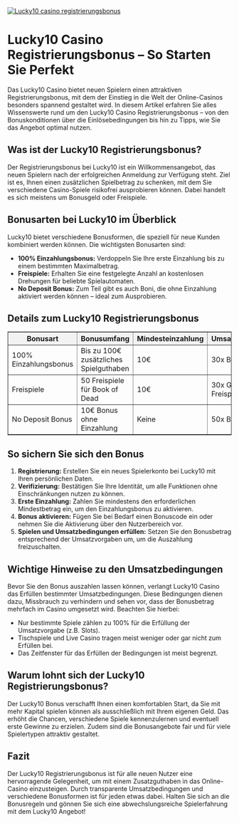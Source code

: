 [![Lucky10 casino registrierungsbonus](https://123-caf.pages.dev/gitsignup.png)](https://vrmoo.ru/Bt82HjjY)

<h1>Lucky10 Casino Registrierungsbonus – So Starten Sie Perfekt</h1> <p>Das Lucky10 Casino bietet neuen Spielern einen attraktiven Registrierungsbonus, mit dem der Einstieg in die Welt der Online-Casinos besonders spannend gestaltet wird. In diesem Artikel erfahren Sie alles Wissenswerte rund um den Lucky10 Casino Registrierungsbonus – von den Bonuskonditionen über die Einlösebedingungen bis hin zu Tipps, wie Sie das Angebot optimal nutzen.</p>  <h2>Was ist der Lucky10 Registrierungsbonus?</h2> <p>Der Registrierungsbonus bei Lucky10 ist ein Willkommensangebot, das neuen Spielern nach der erfolgreichen Anmeldung zur Verfügung steht. Ziel ist es, Ihnen einen zusätzlichen Spielbetrag zu schenken, mit dem Sie verschiedene Casino-Spiele risikofrei ausprobieren können. Dabei handelt es sich meistens um Bonusgeld oder Freispiele.</p>  <h2>Bonusarten bei Lucky10 im Überblick</h2> <p>Lucky10 bietet verschiedene Bonusformen, die speziell für neue Kunden kombiniert werden können. Die wichtigsten Bonusarten sind:</p> <ul>   <li><strong>100% Einzahlungsbonus:</strong> Verdoppeln Sie Ihre erste Einzahlung bis zu einem bestimmten Maximalbetrag.</li>   <li><strong>Freispiele:</strong> Erhalten Sie eine festgelegte Anzahl an kostenlosen Drehungen für beliebte Spielautomaten.</li>   <li><strong>No Deposit Bonus:</strong> Zum Teil gibt es auch Boni, die ohne Einzahlung aktiviert werden können – ideal zum Ausprobieren.</li> </ul>  <h2>Details zum Lucky10 Registrierungsbonus</h2> <table border="1" cellpadding="8" cellspacing="0" style="border-collapse: collapse; width: 100%; max-width: 600px;">   <thead>     <tr style="background-color: #f2f2f2;">       <th>Bonusart</th>       <th>Bonusumfang</th>       <th>Mindesteinzahlung</th>       <th>Umsatzbedingungen</th>       <th>Gültigkeit</th>     </tr>   </thead>   <tbody>     <tr>       <td>100% Einzahlungsbonus</td>       <td>Bis zu 100€ zusätzliches Spielguthaben</td>       <td>10€</td>       <td>30x Bonusbetrag</td>       <td>30 Tage</td>     </tr>     <tr>       <td>Freispiele</td>       <td>50 Freispiele für Book of Dead</td>       <td>10€</td>       <td>30x Gewinne aus Freispielen</td>       <td>7 Tage</td>     </tr>     <tr>       <td>No Deposit Bonus</td>       <td>10€ Bonus ohne Einzahlung</td>       <td>Keine</td>       <td>50x Bonusbetrag</td>       <td>14 Tage</td>     </tr>   </tbody> </table>  <h2>So sichern Sie sich den Bonus</h2> <ol>   <li><strong>Registrierung:</strong> Erstellen Sie ein neues Spielerkonto bei Lucky10 mit Ihren persönlichen Daten.</li>   <li><strong>Verifizierung:</strong> Bestätigen Sie Ihre Identität, um alle Funktionen ohne Einschränkungen nutzen zu können.</li>   <li><strong>Erste Einzahlung:</strong> Zahlen Sie mindestens den erforderlichen Mindestbetrag ein, um den Einzahlungsbonus zu aktivieren.</li>   <li><strong>Bonus aktivieren:</strong> Fügen Sie bei Bedarf einen Bonuscode ein oder nehmen Sie die Aktivierung über den Nutzerbereich vor.</li>   <li><strong>Spielen und Umsatzbedingungen erfüllen:</strong> Setzen Sie den Bonusbetrag entsprechend der Umsatzvorgaben um, um die Auszahlung freizuschalten.</li> </ol>  <h2>Wichtige Hinweise zu den Umsatzbedingungen</h2> <p>Bevor Sie den Bonus auszahlen lassen können, verlangt Lucky10 Casino das Erfüllen bestimmter Umsatzbedingungen. Diese Bedingungen dienen dazu, Missbrauch zu verhindern und sehen vor, dass der Bonusbetrag mehrfach im Casino umgesetzt wird. Beachten Sie hierbei:</p> <ul>   <li>Nur bestimmte Spiele zählen zu 100% für die Erfüllung der Umsatzvorgabe (z.B. Slots).</li>   <li>Tischspiele und Live Casino tragen meist weniger oder gar nicht zum Erfüllen bei.</li>   <li>Das Zeitfenster für das Erfüllen der Bedingungen ist meist begrenzt.</li> </ul>  <h2>Warum lohnt sich der Lucky10 Registrierungsbonus?</h2> <p>Der Lucky10 Bonus verschafft Ihnen einen komfortablen Start, da Sie mit mehr Kapital spielen können als ausschließlich mit Ihrem eigenen Geld. Das erhöht die Chancen, verschiedene Spiele kennenzulernen und eventuell erste Gewinne zu erzielen. Zudem sind die Bonusangebote fair und für viele Spielertypen attraktiv gestaltet.</p>  <h2>Fazit</h2> <p>Der Lucky10 Registrierungsbonus ist für alle neuen Nutzer eine hervorragende Gelegenheit, um mit einem Zusatzguthaben in das Online-Casino einzusteigen. Durch transparente Umsatzbedingungen und verschiedene Bonusformen ist für jeden etwas dabei. Halten Sie sich an die Bonusregeln und gönnen Sie sich eine abwechslungsreiche Spielerfahrung mit dem Lucky10 Angebot!</p>